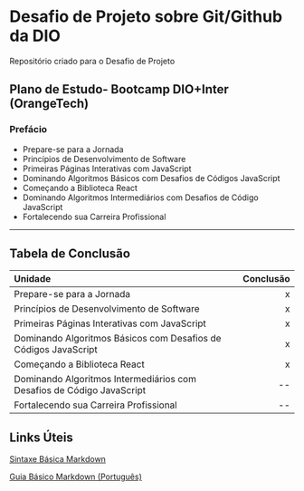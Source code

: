 # Desafio de Projeto sobre Git/Github da DIO
Repositório criado para o Desafio de Projeto
## Plano de Estudo- Bootcamp DIO+Inter (OrangeTech)
### Prefácio
 - Prepare-se para a Jornada
 - Princípios de Desenvolvimento de Software
 - Primeiras Páginas Interativas com JavaScript
 - Dominando Algoritmos Básicos com Desafios de Códigos JavaScript
 - Começando a Biblioteca React
 - Dominando Algoritmos Intermediários com Desafios de Código JavaScript
 - Fortalecendo sua Carreira Profissional
 --------------------------------------------------------------------------
 ## Tabela de Conclusão 
 Unidade | Conclusão
 :-------| --------:
 Prepare-se para a Jornada | x
 Princípios de Desenvolvimento de Software|x
 Primeiras Páginas Interativas com JavaScript|x
 Dominando Algoritmos Básicos com Desafios de Códigos JavaScript|x
 Começando a Biblioteca React|x
 Dominando Algoritmos Intermediários com Desafios de Código JavaScript|--
 Fortalecendo sua Carreira Profissional|--
## Links Úteis
[Sintaxe Básica Markdown](https://www.markdownguide.org/basic-syntax/) 

[Guia Básico Markdown (Português)](https://docs.pipz.com/central-de-ajuda/learning-center/guia-basico-de-markdown#open)
